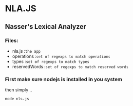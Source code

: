 # NLA.JS 
## Nasser's Lexical Analyzer 

### Files:
- nla.js  :`the app`
- operations :`set of regexps to match operations `
- types  :`set of regexps to match types`
- reservedWords   :`set of regexps to match reserved words`

### First make sure nodejs is installed in you system
then simply ..
```
node nls.js
```